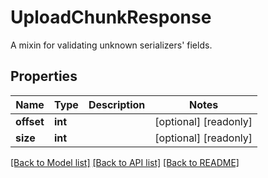 # UploadChunkResponse

A mixin for validating unknown serializers' fields.
## Properties
Name | Type | Description | Notes
------------ | ------------- | ------------- | -------------
**offset** | **int** |  | [optional] [readonly] 
**size** | **int** |  | [optional] [readonly] 

[[Back to Model list]](../README.md#documentation-for-models) [[Back to API list]](../README.md#documentation-for-api-endpoints) [[Back to README]](../README.md)


